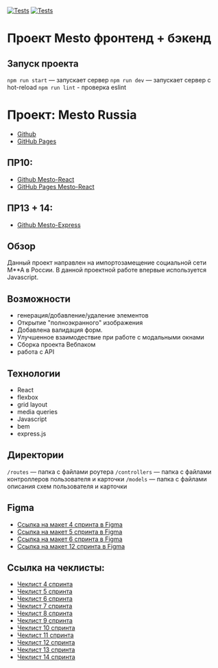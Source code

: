 [![Tests](../../actions/workflows/tests-13-sprint.yml/badge.svg)](../../actions/workflows/tests-13-sprint.yml) [![Tests](../../actions/workflows/tests-14-sprint.yml/badge.svg)](../../actions/workflows/tests-14-sprint.yml)
# Проект Mesto фронтенд + бэкенд

## Запуск проекта
`npm run start` — запускает сервер
`npm run dev` — запускает сервер с hot-reload
`npm run lint` - проверка eslint

# Проект: Mesto Russia
* [Github](https://github.com/JekaEvgeniy/mesto)
* [GitHub Pages](https://jekaevgeniy.github.io/mesto/index.html)

## ПР10:
* [Github Mesto-React](https://github.com/JekaEvgeniy/mesto-react)
* [GitHub Pages Mesto-React](https://jekaevgeniy.github.io/mesto-react/)

## ПР13 + 14:
* [Github Mesto-Express](https://github.com/JekaEvgeniy/express-mesto-gha)

## Обзор
Данный проект направлен на импортозамещение социальной сети M**A в России. В данной проектной работе впервые используется Javascript.

## Возможности
* генерация/добавление/удаление элементов
* Открытие "полноэкранного" изображения
* Добавлена валидация форм.
* Улучшенное взаимодествие при работе с модальными окнами
* Сборка проекта Вебпаком
* работа с API

## Технологии
* React
* flexbox
* grid layout
* media queries
* Javascript
* bem
* express.js

## Директории

`/routes` — папка с файлами роутера
`/controllers` — папка с файлами контроллеров пользователя и карточки
`/models` — папка с файлами описания схем пользователя и карточки

## Figma
* [Ссылка на макет 4 спринта в Figma](https://www.figma.com/file/2cn9N9jSkmxD84oJik7xL7/JavaScript.-Sprint-4?node-id=0%3A1)
* [Ссылка на макет 5 спринта в Figma](https://www.figma.com/file/bjyvbKKJN2naO0ucURl2Z0/JavaScript.-Sprint-5?node-id=0%3A1)
* [Ссылка на макет 6 спринта в Figma](https://www.figma.com/file/kRVLKwYG3d1HGLvh7JFWRT/JavaScript.-Sprint-6?node-id=0%3A1)
* [Ссылка на макет 12 спринта в Figma](https://www.figma.com/file/5H3gsn5lIGPwzBPby9jAOo/Sprint-14-RU?node-id=0%3A1)

## Ссылка на чеклисты:
* [Чеклист 4 спринта](https://code.s3.yandex.net/web-developer/checklists-pdf/new-program/checklist-4.pdf)
* [Чеклист 5 спринта](https://code.s3.yandex.net/web-developer/checklists-pdf/new-program/checklist-5.pdf)
* [Чеклист 6 спринта](https://code.s3.yandex.net/web-developer/checklists-pdf/new-program/checklist-6.pdf)
* [Чеклист 7 спринта](https://code.s3.yandex.net/web-developer/checklists-pdf/new-program/checklist-7.pdf)
* [Чеклист 8 спринта](https://code.s3.yandex.net/web-developer/checklists-pdf/new-program/checklist-8.pdf)
* [Чеклист 9 спринта](https://code.s3.yandex.net/web-developer/checklists-pdf/new-program/checklist-9.pdf)
* [Чеклист 10 спринта](https://code.s3.yandex.net/web-developer/checklists-pdf/new-program/checklist-10.pdf)
* [Чеклист 11 спринта](https://code.s3.yandex.net/web-developer/checklists-pdf/new-program/checklist-11.pdf)
* [Чеклист 12 спринта](https://code.s3.yandex.net/web-developer/checklists-pdf/new-program/checklist-12.pdf)
* [Чеклист 13 спринта](https://code.s3.yandex.net/web-developer/checklists-pdf/new-program/checklist_13.pdf)
* [Чеклист 14 спринта](https://code.s3.yandex.net/web-developer/checklists-pdf/new-program/checklist_14.pdf)